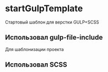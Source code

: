 # startGulpTemplate
Стартовый шаблон для верстки GULP+SCSS

## Использовал gulp-file-include

Для шаблонизации проекта

## Использовал SCSS

